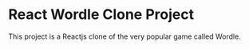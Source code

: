 # React Wordle Clone Project

This project is a Reactjs clone of the very popular game called Wordle.
